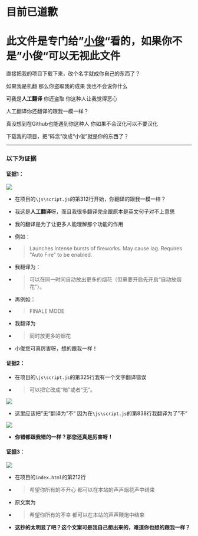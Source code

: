 # 目前已道歉

# 此文件是专门给”[小俊](https://github.com/laulzgoay)“看的，如果你不是”小俊“可以无视此文件

直接把我的项目下载下来，改个名字就成你自己的东西了？

如果我是机翻 那么你盗取我的成果 我也不会说你什么

可我是**人工翻译** 你还盗取 你这种人让我觉得恶心

人工翻译你还翻译的跟我一模一样？

真没想到在Github也能遇到你这种人 你如果不会汉化可以不要汉化

下载我的项目，把“碎念”改成“小俊”就是你的东西了？

------

### 以下为证据

#### 证据1：

![](https://cdn.jsdelivr.net/gh/NianBroken/Firework_Simulator/Evidence/01.png)

- 在项目的`\js\script.js`的第312行开始，你翻译的跟我一模一样？

- 我这是**人工翻译**呀，而且我很多翻译完全跟原本是英文句子对不上意思

- 我的翻译是为了让更多人能理解那个功能的作用

- 例如：

- > Launches intense bursts of fireworks. May cause lag. Requires "Auto Fire" to be enabled.

- 我翻译为：

- > 可以在同一时间自动放出更多的烟花（但需要开启先开启“自动放烟花”）。

- 再例如：

- > FINALE MODE

- 我翻译为

- > 同时放更多的烟花

- 小俊您可真厉害呀，想的跟我一样！

#### 证据2：

- 在项目的`\js\script.js`的第325行我有一个文字翻译错误

- > 可以把它改成“暗”或者“无”。

![](https://cdn.jsdelivr.net/gh/NianBroken/Firework_Simulator/Evidence/02.png)

- 这里应该把”无“翻译为”不“ 因为在`\js\script.js`的第838行我翻译为了”不“

![](https://cdn.jsdelivr.net/gh/NianBroken/Firework_Simulator/Evidence/03.png)

- **你错都跟我错的一样？那您还真是厉害呀！**

#### 证据3：

![](https://cdn.jsdelivr.net/gh/NianBroken/Firework_Simulator/Evidence/04.png)

- 在项目的`index.html`的第212行

- > 希望你所有的不开心 都可以在本站的声声烟花声中结束

- 原文案为

- > 希望你所有的不幸 都可以在本站的声声鞭炮中结束

- **这抄的太明显了吧？这个文案可是我自己想出来的，难道你也想的跟我一样？**